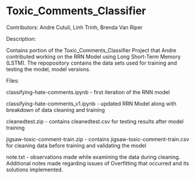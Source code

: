 # Toxic_Comments_Classifier

Contributors: Andre Cutuli, Linh Trinh, Brenda Van Riper

Description: 

Contains portion of the Toxic_Comments_Classifier Project that Andre contributed working on the RRN Model using Long Short-Term Memory (LSTM). The repopository contains the data sets used for training and testing the model, model versions.

Files:

classifying-hate-comments.ipynb - first iteration of the RNN model 

classifying-hate-comments_v1.ipynb - updated RRN Model along with breakdown of data cleaning and training

cleanedtest.zip - contains cleanedtest.csv for testing results after model training

jigsaw-toxic-comment-train.zip - contains jigsaw-toxic-comment-train.csv for cleaning data before training and validating the model

note.txt - observations made while examining the data during cleaning. Additional notes made regarding issues of Overfitting that occurred and its solutions implemented.
